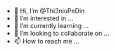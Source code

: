 - 👋 Hi, I’m @Thi3niuPeDin
- 👀 I’m interested in ...
- 🌱 I’m currently learning ...
- 💞️ I’m looking to collaborate on ...
- 📫 How to reach me ...

<!---
Thi3niuPeDin/Thi3niuPeDin is a ✨ special ✨ repository because its `README.md` (this file) appears on your GitHub profile.
You can click the Preview link to take a look at your changes.
--->
